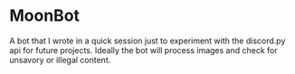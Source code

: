 # MoonBot

A bot that I wrote in a quick session just to experiment with the discord.py api for future projects.
Ideally the bot will process images and check for unsavory or illegal content.
